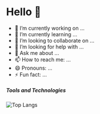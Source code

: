 # Hello 👋






- 🔭 I’m currently working on ...
- 🌱 I’m currently learning ...
- 👯 I’m looking to collaborate on ...
- 🤔 I’m looking for help with ...
- 💬 Ask me about ...
- 📫 How to reach me: ...
- 😄 Pronouns: ...
- ⚡ Fun fact: ...


##### Tools and Technologies




![Top Langs](https://github-readme-stats.vercel.app/api/top-langs/?username=iamsulavshrestha&theme=default)
